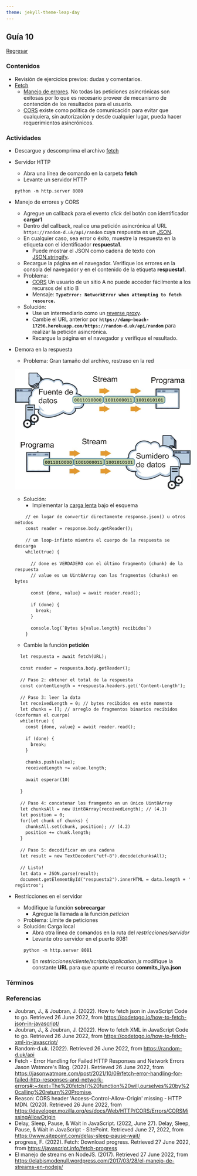 ```yaml
---
theme: jekyll-theme-leap-day
---
```


## Guía 10

[Regresar](/DAWM-2022/)

### Contenidos

* Revisión de ejercicios previos: dudas y comentarios.
* [Fetch](https://dmitripavlutin.com/javascript-fetch-async-await/)
	+ [Manejo de errores](https://jasonwatmore.com/post/2021/10/09/fetch-error-handling-for-failed-http-responses-and-network-errors). No todas las peticiones asincrónicas son exitosas por lo que es necesario proveer de mecanismo de contención de los resultados para el usuario.
	+ [CORS](https://developer.mozilla.org/es/docs/Web/HTTP/CORS/Errors/CORSMissingAllowOrigin) existe como política de comunicación para evitar que cualquiera, sin autorización y desde cualquier lugar, pueda hacer requerimientos asincrónicos. 


### Actividades

* Descargue y descomprima el archivo [fetch](../ejercicios/fetch.zip)
* Servidor HTTP
	+ Abra una línea de comando en la carpeta **fetch**
	+ Levante un servidor HTTP
	```
	python -m http.server 8080
	``` 
* Manejo de errores y CORS
	+ Agregue un callback para el evento *click* del botón con identificador **cargar1**
	+ Dentro del callback, realice una petición asincrónica al URL `https://random-d.uk/api/random` cuya respuesta es un [JSON](https://codetogo.io/how-to-fetch-json-in-javascript/).
	+ En cualquier caso, sea error o éxito, muestre la respuesta en la etiqueta con el identificador **respuesta1**. 
		- Puede mostrar el JSON como cadena de texto con [JSON.stringify](https://developer.mozilla.org/es/docs/Web/JavaScript/Reference/Global_Objects/JSON/stringify).
	+ Recargue la página en el navegador. Verifique los errores en la consola del navegador y en el contenido de la etiqueta **respuesta1**.
	+ Problema:  
		- [CORS](https://javascript.info/fetch-crossorigin) Un usuario de un sitio A no puede acceder fácilmente a los recursos del sitio B
		- Mensaje: **`TypeError: NetworkError when attempting to fetch resource.`**
	+ Solución:
		- Use un intermediario como un [reverse proxy](https://httptoolkit.tech/blog/cors-proxies/). 
		- Cambie el URL anterior por **`https://damp-beach-17296.herokuapp.com/https://random-d.uk/api/random`** para realizar la petición asincrónica. 
		- Recargue la página en el navegador y verifique el resultado.

* Demora en la respuesta

	+ Problema: Gran tamaño del archivo, restraso en la red

	![Stream](./imagenes/fuentes.jpg)

	+ Solución: 
		- Implementar la [carga lenta](https://javascript.info/fetch-progress) bajo el esquema
	```
		// en lugar de convertir directamente response.json() u otros métodos
		const reader = response.body.getReader();

		// un loop-infinto mientra el cuerpo de la respuesta se descarga
		while(true) {

		  // done es VERDADERO con el último fragmento (chunk) de la respuesta
		  // value es un Uint8Array con las fragmentos (chunks) en bytes
		  
		  const {done, value} = await reader.read();

		  if (done) {
		    break;
		  }

		  console.log(`Bytes ${value.length} recibidos`)
		}
	```


	- Cambie la función **petición**


	```
 	  let respuesta = await fetch(URL);

	  const reader = respuesta.body.getReader();

	  // Paso 2: obtener el total de la respuesta
	  const contentLength = +respuesta.headers.get('Content-Length');

	  // Paso 3: leer la data
	  let receivedLength = 0; // bytes recibidos en este momento
	  let chunks = []; // arreglo de fragmentos binarios recibidos (conforman el cuerpo) 
	  while(true) {
	    const {done, value} = await reader.read();

	    if (done) {
	      break;
	    }

	    chunks.push(value);
	    receivedLength += value.length;

	    await esperar(10)
	    
	  }

	  // Paso 4: concatenar los framgento en un único Uint8Array
	  let chunksAll = new Uint8Array(receivedLength); // (4.1)
	  let position = 0;
	  for(let chunk of chunks) {
	    chunksAll.set(chunk, position); // (4.2)
	    position += chunk.length;
	  }

	  // Paso 5: decodificar en una cadena
	  let result = new TextDecoder("utf-8").decode(chunksAll);

	  // Listo!
	  let data = JSON.parse(result);
	  document.getElementById("respuesta2").innerHTML = data.length + ' registros';
	``` 


* Restricciones en el servidor

	+ Modifique la función **sobrecargar**
		- Agregue la llamada a la función *peticion*
	+ Problema: Límite de peticiones
	+ Solución: Carga local
		- Abra otra línea de comandos en la ruta del *restricciones/servidor*
		- Levante otro servidor en el puerto 8081
		```
		python -m http.server 8081
		```
		- En *restricciones/cliente/scripts/application.js* modifique la constante **URL** para que apunte el recurso **commits_ilya.json**
	

### Términos


### Referencias

* Joubran, J., & Joubran, J. (2022). How to fetch json in JavaScript Code to go. Retrieved 26 June 2022, from https://codetogo.io/how-to-fetch-json-in-javascript/
* Joubran, J., & Joubran, J. (2022). How to fetch XML in JavaScript Code to go. Retrieved 26 June 2022, from https://codetogo.io/how-to-fetch-xml-in-javascript/
* Random-d.uk. (2022). Retrieved 26 June 2022, from https://random-d.uk/api
* Fetch - Error Handling for Failed HTTP Responses and Network Errors Jason Watmore's Blog. (2022). Retrieved 26 June 2022, from https://jasonwatmore.com/post/2021/10/09/fetch-error-handling-for-failed-http-responses-and-network-errors#:~:text=The%20fetch()%20function%20will,ourselves%20by%20calling%20return%20Promise.
* Reason: CORS header 'Access-Control-Allow-Origin' missing - HTTP MDN. (2020). Retrieved 26 June 2022, from https://developer.mozilla.org/es/docs/Web/HTTP/CORS/Errors/CORSMissingAllowOrigin
* Delay, Sleep, Pause, & Wait in JavaScript. (2022, June 27). Delay, Sleep, Pause, & Wait in JavaScript - SitePoint. Retrieved June 27, 2022, from https://www.sitepoint.com/delay-sleep-pause-wait/
* progress, F. (2022). Fetch: Download progress. Retrieved 27 June 2022, from https://javascript.info/fetch-progress
* El manejo de streams en NodeJS. (2017). Retrieved 27 June 2022, from https://elabismodenull.wordpress.com/2017/03/28/el-manejo-de-streams-en-nodejs/